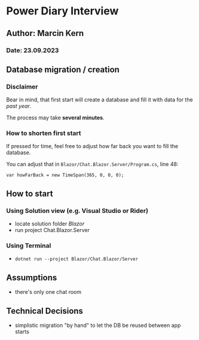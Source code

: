 # Power Diary Interview

## Author: Marcin Kern
### Date: 23.09.2023

## Database migration / creation

### Disclaimer

Bear in mind, that first start will create a database and fill it with data for the _past year_.

The process may take **several minutes**.

### How to shorten first start

If pressed for time, feel free to adjust how far back you want to fill the database.

You can adjust that in `Blazor/Chat.Blazor.Server/Program.cs`, line 48:

`var howFarBack = new TimeSpan(365, 0, 0, 0);`

## How to start

### Using Solution view (e.g. Visual Studio or Rider)
- locate solution folder _Blazor_
- run project Chat.Blazor.Server

### Using Terminal
- `dotnet run --project Blazor/Chat.Blazor/Server`

## Assumptions
- there's only one chat room

## Technical Decisions
- simplistic migration "by hand" to let the DB be reused between app starts